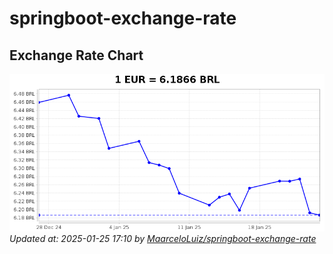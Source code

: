 # springboot-exchange-rate

<!-- EXCHANGE-RATE-START -->
## Exchange Rate Chart

![Exchange Rate Chart](charts/chart.png)*Updated at: 2025-01-25 17:10 by [MaarceloLuiz/springboot-exchange-rate](https://github.com/MaarceloLuiz/springboot-exchange-rate)*


<!-- EXCHANGE-RATE-END -->